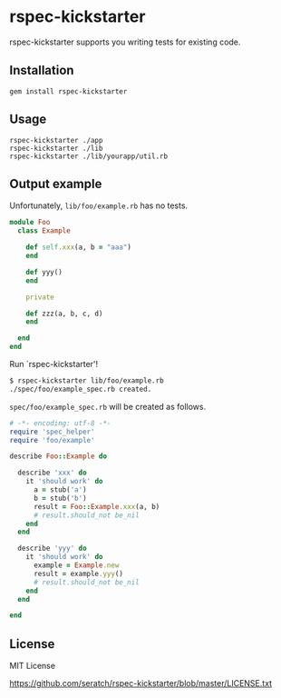 # rspec-kickstarter

rspec-kickstarter supports you writing tests for existing code.

## Installation

    gem install rspec-kickstarter

## Usage

    rspec-kickstarter ./app
    rspec-kickstarter ./lib
    rspec-kickstarter ./lib/yourapp/util.rb

## Output example

Unfortunately, `lib/foo/example.rb` has no tests.

```ruby
module Foo
  class Example

    def self.xxx(a, b = "aaa")
    end

    def yyy()
    end

    private

    def zzz(a, b, c, d)
    end

  end
end
```

Run `rspec-kickstarter'!

```sh
$ rspec-kickstarter lib/foo/example.rb
./spec/foo/example_spec.rb created.
```

`spec/foo/example_spec.rb` will be created as follows.

```ruby
# -*- encoding: utf-8 -*-
require 'spec_helper'
require 'foo/example'

describe Foo::Example do

  describe 'xxx' do
    it 'should work' do
      a = stub('a')
      b = stub('b')
      result = Foo::Example.xxx(a, b)
      # result.should_not be_nil
    end
  end

  describe 'yyy' do
    it 'should work' do
      example = Example.new
      result = example.yyy()
      # result.should_not be_nil
    end
  end

end
```

## License

MIT License

https://github.com/seratch/rspec-kickstarter/blob/master/LICENSE.txt

